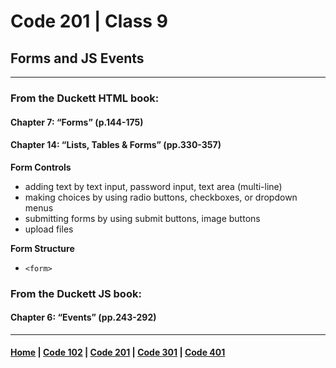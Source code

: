# Code 201 | Class 9
## Forms and JS Events
***
### From the Duckett HTML book:
#### Chapter 7: “Forms” (p.144-175)


#### Chapter 14: “Lists, Tables & Forms” (pp.330-357)
**Form Controls**
- adding text by text input, password input, text area (multi-line)
- making choices by using radio buttons, checkboxes, or dropdown menus
- submitting forms by using submit buttons, image buttons
- upload files

**Form Structure**
- `<form>` 


### From the Duckett JS book:
#### Chapter 6: “Events” (pp.243-292)


***

#### [Home](README.md) | [Code 102](102.md) | [Code 201](201.md) | [Code 301](301.md) | [Code 401](401.md)